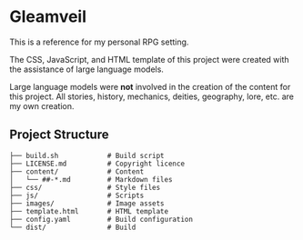 # Gleamveil

This is a reference for my personal RPG setting.

The CSS, JavaScript, and HTML template of this project were created with the assistance of large language models.

Large language models were <b>not</b> involved in the creation of the content for this project. All stories, history, mechanics, deities, geography, lore, etc. are my own creation.

## Project Structure

```
├── build.sh            # Build script
├── LICENSE.md          # Copyright licence
├── content/            # Content
│   └── ##-*.md         # Markdown files
├── css/                # Style files
├── js/                 # Scripts
├── images/             # Image assets
├── template.html       # HTML template
├── config.yaml         # Build configuration
└── dist/               # Build
```
